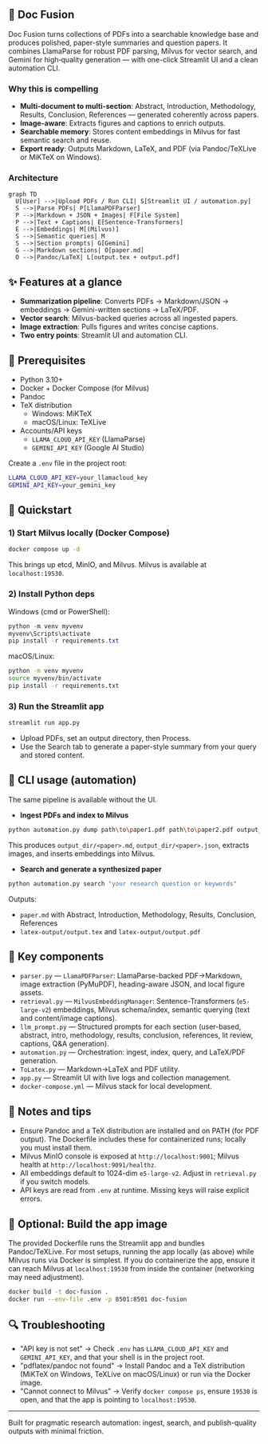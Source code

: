 ## 📄 Doc Fusion
Doc Fusion turns collections of PDFs into a searchable knowledge base and produces polished, paper-style summaries and question papers. It combines LlamaParse for robust PDF parsing, Milvus for vector search, and Gemini for high‑quality generation — with one-click Streamlit UI and a clean automation CLI.

### Why this is compelling
- **Multi-document to multi-section**: Abstract, Introduction, Methodology, Results, Conclusion, References — generated coherently across papers.
- **Image-aware**: Extracts figures and captions to enrich outputs.
- **Searchable memory**: Stores content embeddings in Milvus for fast semantic search and reuse.
- **Export ready**: Outputs Markdown, LaTeX, and PDF (via Pandoc/TeXLive or MiKTeX on Windows).

### Architecture
```mermaid
graph TD
  U[User] -->|Upload PDFs / Run CLI| S[Streamlit UI / automation.py]
  S -->|Parse PDFs| P[LlamaPDFParser]
  P -->|Markdown + JSON + Images| F[File System]
  P -->|Text + Captions| E[Sentence-Transformers]
  E -->|Embeddings| M[(Milvus)]
  S -->|Semantic queries| M
  S -->|Section prompts| G[Gemini]
  G -->|Markdown sections| O[paper.md]
  O -->|Pandoc/LaTeX| L[output.tex + output.pdf]
```

## ✨ Features at a glance
- **Summarization pipeline**: Converts PDFs → Markdown/JSON → embeddings → Gemini-written sections → LaTeX/PDF.
- **Vector search**: Milvus-backed queries across all ingested papers.
- **Image extraction**: Pulls figures and writes concise captions.
- **Two entry points**: Streamlit UI and automation CLI.

## 🔑 Prerequisites
- Python 3.10+
- Docker + Docker Compose (for Milvus)
- Pandoc
- TeX distribution
  - Windows: MiKTeX
  - macOS/Linux: TeXLive
- Accounts/API keys
  - `LLAMA_CLOUD_API_KEY` (LlamaParse)
  - `GEMINI_API_KEY` (Google AI Studio)

Create a `.env` file in the project root:
```bash
LLAMA_CLOUD_API_KEY=your_llamacloud_key
GEMINI_API_KEY=your_gemini_key
```

## 🚀 Quickstart
### 1) Start Milvus locally (Docker Compose)
```bash
docker compose up -d
```
This brings up etcd, MinIO, and Milvus. Milvus is available at `localhost:19530`.

### 2) Install Python deps
Windows (cmd or PowerShell):
```powershell
python -m venv myvenv
myvenv\Scripts\activate
pip install -r requirements.txt
```

macOS/Linux:
```bash
python -m venv myvenv
source myvenv/bin/activate
pip install -r requirements.txt
```

### 3) Run the Streamlit app
```bash
streamlit run app.py
```
- Upload PDFs, set an output directory, then Process.
- Use the Search tab to generate a paper-style summary from your query and stored content.

## 🧪 CLI usage (automation)
The same pipeline is available without the UI.

- **Ingest PDFs and index to Milvus**
```bash
python automation.py dump path\to\paper1.pdf path\to\paper2.pdf output_dir
```
This produces `output_dir/<paper>.md`, `output_dir/<paper>.json`, extracts images, and inserts embeddings into Milvus.

- **Search and generate a synthesized paper**
```bash
python automation.py search "your research question or keywords"
```
Outputs:
- `paper.md` with Abstract, Introduction, Methodology, Results, Conclusion, References
- `latex-output/output.tex` and `latex-output/output.pdf`

## 🧱 Key components
- `parser.py` — `LlamaPDFParser`: LlamaParse-backed PDF→Markdown, image extraction (PyMuPDF), heading-aware JSON, and local figure assets.
- `retrieval.py` — `MilvusEmbeddingManager`: Sentence-Transformers (`e5-large-v2`) embeddings, Milvus schema/index, semantic querying (text and content/image captions).
- `llm_prompt.py` — Structured prompts for each section (user-based, abstract, intro, methodology, results, conclusion, references, lit review, captions, Q&A generation).
- `automation.py` — Orchestration: ingest, index, query, and LaTeX/PDF generation.
- `ToLatex.py` — Markdown→LaTeX and PDF utility.
- `app.py` — Streamlit UI with live logs and collection management.
- `docker-compose.yml` — Milvus stack for local development.

## 📝 Notes and tips
- Ensure Pandoc and a TeX distribution are installed and on PATH (for PDF output). The Dockerfile includes these for containerized runs; locally you must install them.
- Milvus MinIO console is exposed at `http://localhost:9001`; Milvus health at `http://localhost:9091/healthz`.
- All embeddings default to 1024-dim `e5-large-v2`. Adjust in `retrieval.py` if you switch models.
- API keys are read from `.env` at runtime. Missing keys will raise explicit errors.

## 🧰 Optional: Build the app image
The provided Dockerfile runs the Streamlit app and bundles Pandoc/TeXLive. For most setups, running the app locally (as above) while Milvus runs via Docker is simplest. If you do containerize the app, ensure it can reach Milvus at `localhost:19530` from inside the container (networking may need adjustment).
```bash
docker build -t doc-fusion .
docker run --env-file .env -p 8501:8501 doc-fusion
```

## 🔍 Troubleshooting
- "API key is not set" → Check `.env` has `LLAMA_CLOUD_API_KEY` and `GEMINI_API_KEY`, and that your shell is in the project root.
- "pdflatex/pandoc not found" → Install Pandoc and a TeX distribution (MiKTeX on Windows, TeXLive on macOS/Linux) or run via the Docker image.
- "Cannot connect to Milvus" → Verify `docker compose ps`, ensure `19530` is open, and that the app is pointing to `localhost:19530`.

---

Built for pragmatic research automation: ingest, search, and publish-quality outputs with minimal friction.
